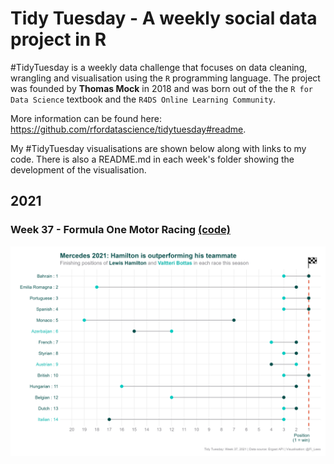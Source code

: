 # Tidy Tuesday - A weekly social data project in R

\#TidyTuesday is a weekly data challenge that focuses on data cleaning, wrangling and visualisation using the `R` programming language. The project was founded by **Thomas Mock** in 2018 and was born out of the the `R for Data Science` textbook and the `R4DS Online Learning Community`.

More information can be found here: https://github.com/rfordatascience/tidytuesday#readme.

My #TidyTuesday visualisations are shown below along with links to my code. There is also a README.md in each week's folder showing the development of the visualisation.

## 2021

### Week 37 - Formula One Motor Racing [(code)](https://github.com/fi-lees/tidy_tuesday/blob/main/TT_2021_W37_Formula_1/TT_2021_W37_Formula_1.R)
![/TT_2021_W37_Formula_1/Mercedes_2021.png](TT_2021_W37_Formula_1/Mercedes_2021.png)

